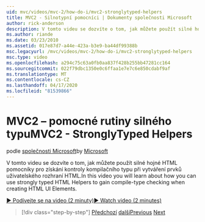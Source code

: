 ```yaml
---
uid: mvc/videos/mvc-2/how-do-i/mvc2-stronglytyped-helpers
title: MVC2 - Silnotypní pomocníci | Dokumenty společnosti Microsoft
author: rick-anderson
description: V tomto videu se dozvíte o tom, jak můžete použít silné hojné HTML pomocníky pro získání kontroly kompilačního typu při vytváření prvků uživatelského rozhraní HTML.
ms.author: riande
ms.date: 03/23/2010
ms.assetid: 017e87d7-a44e-423a-b3e9-ba44df99388b
msc.legacyurl: /mvc/videos/mvc-2/how-do-i/mvc2-stronglytyped-helpers
msc.type: video
ms.openlocfilehash: a294c75c63a0fb0aa837f428b255bb47281cc164
ms.sourcegitcommit: 022f79dbc1350e0c6ffaa1e7e7c6e850cdabf9af
ms.translationtype: MT
ms.contentlocale: cs-CZ
ms.lasthandoff: 04/17/2020
ms.locfileid: "81539866"
---
```

# <a name="mvc2---stronglytyped-helpers"></a><span data-ttu-id="d290f-103">MVC2 – pomocné rutiny silného typu</span><span class="sxs-lookup"><span data-stu-id="d290f-103">MVC2 - StronglyTyped Helpers</span></span>

<span data-ttu-id="d290f-104">podle [společnosti Microsoft](https://github.com/microsoft)</span><span class="sxs-lookup"><span data-stu-id="d290f-104">by [Microsoft](https://github.com/microsoft)</span></span>

<span data-ttu-id="d290f-105">V tomto videu se dozvíte o tom, jak můžete použít silné hojné HTML pomocníky pro získání kontroly kompilačního typu při vytváření prvků uživatelského rozhraní HTML.</span><span class="sxs-lookup"><span data-stu-id="d290f-105">In this video you will learn about how you can use strongly typed HTML Helpers to gain compile-type checking when creating HTML UI Elements.</span></span>

[<span data-ttu-id="d290f-106">&#9654; Podívejte se na video (2 minuty)</span><span class="sxs-lookup"><span data-stu-id="d290f-106">&#9654; Watch video (2 minutes)</span></span>](https://channel9.msdn.com/Blogs/ASP-NET-Site-Videos/mvc2-stronglytyped-helpers)

> [!div class="step-by-step"]
> <span data-ttu-id="d290f-107">[Předchozí](mvc2-html-encoding.md)
> [další](mvc2-model-validation.md)</span><span class="sxs-lookup"><span data-stu-id="d290f-107">[Previous](mvc2-html-encoding.md)
[Next](mvc2-model-validation.md)</span></span>
